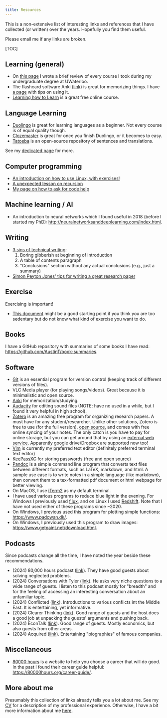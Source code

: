 ```yaml
---
title: Resources
---
```


This is a non-extensive list of interesting links and references that I have collected (or written) over the years.
Hopefully you find them useful.

Please email me if any links are broken.

[TOC]

## Learning (general)

- On [this page](/resources/UW_course_reviews) I wrote a brief review of every
  course I took during my undergraduate degree at UWaterloo.
- The flashcard software Anki ([link](https://apps.ankiweb.net/)) is great for
  memorizing things. I have [a page](/resources/anki) with tips on using it.
- [Learning how to Learn](https://www.coursera.org/learn/learning-how-to-learn) is a great free online course.

## Language Learning

- [Duolingo](https://www.duolingo.com/) is great for learning languages as a beginner.
  Not every course is of equal quality though.
- [Clozemaster](https://www.clozemaster.com/) is great for once you finish Duolingo, or it becomes to easy.
- [Tatoeba](https://tatoeba.org) is an open-source repository of sentences and translations.

See my [dedicated page](/resources/language-learning/)
for more.

## Computer programming

- [An introduction on how to use Linux, with exercises!](http://www.tldp.org/LDP/intro-linux/html/index.html)
- [A unexpected lesson on recursion](/resources)
- [My page on how to ask for code help](/not-a-code-psychic/)

## Machine learning / AI

- An introduction to neural networks which I found useful in 2018
  (before I started my PhD):
  <http://neuralnetworksanddeeplearning.com/index.html>.

## Writing

- [3 sins of technical writing](https://www.cs.cmu.edu/~jrs/sins.html):
    1. Boring gibberish at beginning of introduction
    2. A table of contents paragraph
    3. "Conclusions" section without any actual conclusions (e.g., just a summary)
- [Simon Peyton Jones' tips for writing a great research paper](https://www.microsoft.com/en-us/research/academic-program/write-great-research-paper/)

## Exercise

Exercising is important!

- [This document](https://docs.google.com/document/d/16gJJeE1HdUl2BHCL19qAs-P4GrcnFTmibNdW5X3COLU/edit)
  might be a good starting point if you think you are too sedentary but do not know
  what kind of exercise you want to do.

## Books

I have a GitHub repository with summaries of some books I have read:
<https://github.com/AustinT/book-summaries>.

## Software

- [Git](https://git-scm.com/) is an essential program for version control (keeping track of different versions of files).
- VLC Media player (for playing songs/videos). Great because it is minimalistic and open source.
- [Anki](https://apps.ankiweb.net/) for memorization/studying.
- [Audacity](https://www.audacityteam.org/) for editing sound files (NOTE: have no used in a while, but I found it very helpful in high school).
- [Zotero](https://www.zotero.org/) is an amazing free program for organizing research papers.
  A must have for any student/researcher.
  Unlike other solutions, Zotero is free to use (for the full version),
  [open source](https://github.com/zotero), and comes with free online syncing of your notes. 
  The only catch is you have to pay for online storage, but you can get around that by using an [external web service](https://www.zotero.org/support/kb/webdav_services).
  Apparently google drive/Dropbox are supported now too!
- [Vim](https://www.vim.org/) is currently my preferred text editor (definitely preferred terminal text editor)
- [KeePassXC](https://keepassxc.org/) for storing passwords (free and open source)
- [Pandoc](https://pandoc.org/) is a simple command line program that converts
 text files between different formats, such as LaTeX, markdown, and html.
 A sample use case is to write notes in a simple language (like markdown),
 then convert them to a tex-formatted pdf document or html webpage for better viewing.
- On MacOS, I use [iTerm2](https://iterm2.com/) as my default terminal.
- I have used various programs to reduce blue light in the evening.
  For Windows I previously used [f.lux](https://justgetflux.com/),
  and on Linux I used [Redshift](http://jonls.dk/redshift/).
  Note that I have not used either of these programs since ~2020.
- On Windows, I previous used this program for plotting simple functions:
  <https://www.padowan.dk/>.
- On Windows, I previously used this program to draw images:
  <https://www.getpaint.net/download.html>.

## Podcasts

Since podcasts change all the time, I have noted the year beside these recommendations.

- (2024) 80,000 hours podcast ([link](https://80000hours.org/podcast/)).
  They have good guests about solving neglected problems.
- (2024) Conversations with Tyler
  ([link](https://conversationswithtyler.com/)).
  He asks very niche questions to a wide range of guests.
  I listen to this podcast mostly for "breadth"
  and for the feeling of accessing an interesting conversation
  about an unfamiliar topic.
- (2024) Conflicted
  ([link](https://messageheard.com/podcasts/conflicted)).
  Introductions to various conflicts int the Middle East.
  It is entertaining, yet informative.
- (2024) Clearer Thinking
  ([link](https://podcast.clearerthinking.org/)).
  Good range of guests and the host does a good job at unpacking
  the guests' arguments and pushing back.
- (2024) EconTalk
  ([link](https://www.econtalk.org/)).
  Good range of guests. Mostly economics,
  but also guests from other areas.
- (2024) Acquired
  ([link](https://www.acquired.fm/)).
  Entertaining "biographies" of famous companies.

## Miscellaneous

- [80000 hours](https://80000hours.org) is a website to help you choose a career that will do good.
  In the past I found their career guide helpful:
  <https://80000hours.org/career-guide/>.

## More about me

Presumably this collection of links already tells you a lot about me.
See my [CV](/cv) for a description of my professional experience.
Otherwise, I have a bit more information about me
[here](/resources/about).
